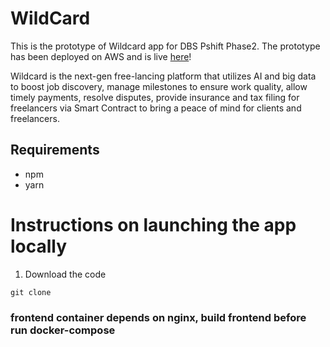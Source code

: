# WildCard

This is the prototype of Wildcard app for DBS Pshift Phase2. The prototype has been deployed on AWS and is live [here](http://54.169.193.114)!

Wildcard is the next-gen free-lancing platform that utilizes AI and big data to boost job discovery, manage milestones to ensure work quality, allow timely payments, resolve disputes, provide insurance and tax filing for freelancers via Smart Contract to bring a peace of mind for clients and freelancers.

## Requirements
* npm
* yarn

# Instructions on launching the app locally
1. Download the code 
```
git clone 
```


### frontend container depends on nginx, build frontend before run docker-compose
